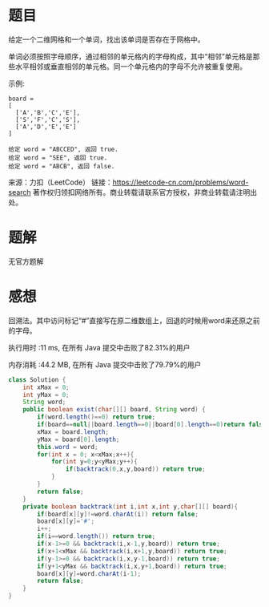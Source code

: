 # 题目

给定一个二维网格和一个单词，找出该单词是否存在于网格中。

单词必须按照字母顺序，通过相邻的单元格内的字母构成，其中“相邻”单元格是那些水平相邻或垂直相邻的单元格。同一个单元格内的字母不允许被重复使用。

示例:
~~~
board =
[
  ['A','B','C','E'],
  ['S','F','C','S'],
  ['A','D','E','E']
]

给定 word = "ABCCED", 返回 true.
给定 word = "SEE", 返回 true.
给定 word = "ABCB", 返回 false.
~~~
来源：力扣（LeetCode）
链接：https://leetcode-cn.com/problems/word-search
著作权归领扣网络所有。商业转载请联系官方授权，非商业转载请注明出处。

# 题解

无官方题解

# 感想

回溯法。其中访问标记“#”直接写在原二维数组上，回退的时候用word来还原之前的字母。

执行用时 :11 ms, 在所有 Java 提交中击败了82.31%的用户

内存消耗 :44.2 MB, 在所有 Java 提交中击败了79.79%的用户

~~~java
class Solution {
    int xMax = 0;
    int yMax = 0;
    String word;
    public boolean exist(char[][] board, String word) {
        if(word.length()==0) return true;
        if(board==null||board.length==0||board[0].length==0)return false;
        xMax = board.length;
        yMax = board[0].length;
        this.word = word;
        for(int x = 0; x<xMax;x++){
            for(int y=0;y<yMax;y++){
                if(backtrack(0,x,y,board)) return true;
            }
        }
        return false;
    }
    private boolean backtrack(int i,int x,int y,char[][] board){
        if(board[x][y]!=word.charAt(i)) return false;
        board[x][y]='#';
        i++;
        if(i==word.length()) return true;
        if(x-1>=0 && backtrack(i,x-1,y,board)) return true;
        if(x+1<xMax && backtrack(i,x+1,y,board)) return true;
        if(y-1>=0 && backtrack(i,x,y-1,board)) return true;
        if(y+1<yMax && backtrack(i,x,y+1,board)) return true;
        board[x][y]=word.charAt(i-1);
        return false;
    }
}
~~~

